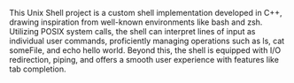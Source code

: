 This Unix Shell project is a custom shell implementation developed in C++, drawing inspiration from well-known environments like bash and zsh. Utilizing POSIX system calls, the shell can interpret lines of input as individual user commands, proficiently managing operations such as ls, cat someFile, and echo hello world. Beyond this, the shell is equipped with I/O redirection, piping, and offers a smooth user experience with features like tab completion.
